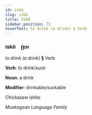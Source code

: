 ```yaml
---
id: iskö
slug: iskö
title: İSKÖ
sidebar_position: 73
hoverText: to drink (a drink) § Verb
---
```


### iskö&emsp;<span kind="abugida">ɽ́ɟɔı</span>

*to drink (a drink)* **§** Verb

**Verb**: to drink/suck

**Noun**: a drink

**Modifier**: drinkable/suckable

Chickasaw ishko  

*Muskogean Language Family*